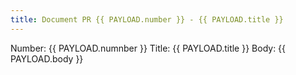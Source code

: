 ```yaml
---
title: Document PR {{ PAYLOAD.number }} - {{ PAYLOAD.title }}
---
```


Number: {{ PAYLOAD.numnber }}
Title: {{ PAYLOAD.title }}
Body: {{ PAYLOAD.body }}

